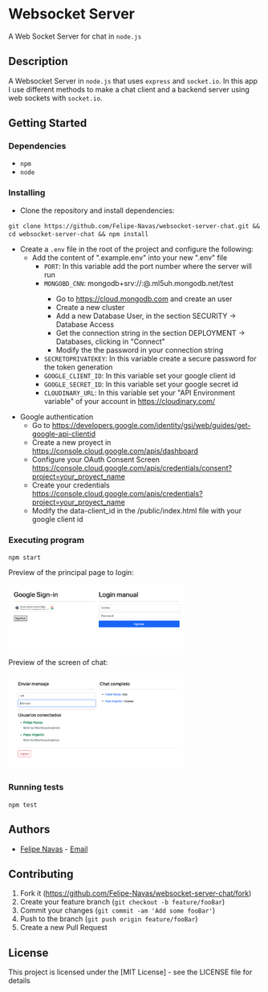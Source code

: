 # Websocket Server

A Web Socket Server for chat in `node.js`

## Description

A Websocket Server in `node.js` that uses `express` and `socket.io`.
In this app I use different methods to make a chat client and a backend server using web sockets with `socket.io`.

## Getting Started

### Dependencies

- `npm`
- `node`

### Installing

- Clone the repository and install dependencies:

```
git clone https://github.com/Felipe-Navas/websocket-server-chat.git && cd websocket-server-chat && npm install
```

- Create a `.env` file in the root of the project and configure the following:
    * Add the content of ".example.env" into your new ".env" file
        * `PORT`: In this variable add the port number where the server will run
        * `MONGOBD_CNN`: mongodb+srv://<user>:<password>@<micluster>.ml5uh.mongodb.net/test
            * Go to https://cloud.mongodb.com and create an user
            * Create a new cluster
            * Add a new Database User, in the section SECURITY -> Database Access
            * Get the connection string in the section DEPLOYMENT -> Databases, clicking in "Connect"
            * Modify the the password in your connection string
        * `SECRETOPRIVATEKEY`: In this variable create a secure password for the token generation
        * `GOOGLE_CLIENT_ID`: In this variable set your google client id
        * `GOOGLE_SECRET_ID`: In this variable set your google secret id
        * `CLOUDINARY_URL`: In this variable set your "API Environment variable" of your account in https://cloudinary.com/

* Google authentication
    * Go to https://developers.google.com/identity/gsi/web/guides/get-google-api-clientid
    * Create a new proyect in https://console.cloud.google.com/apis/dashboard
    * Configure your OAuth Consent Screen https://console.cloud.google.com/apis/credentials/consent?project=your_proyect_name
    * Create your credentials https://console.cloud.google.com/apis/credentials?project=your_proyect_name
    * Modify the data-client_id in the /public/index.html file with your google client id

### Executing program

```
npm start
```

Preview of the principal page to login:

<img width="350" src="assets/previewLogin.png" alt="Preview of the principal page to login" />

Preview of the screen of chat:

<img width="350" src="assets/previewChat.png" alt="Preview of the screen of chat" />

### Running tests

```
npm test
```

## Authors

- [Felipe Navas](https://www.linkedin.com/in/felipenavaslederhos) - [Email](mailto:felipenavas.itec@gmail.com?subject=[GitHub]%20websocket-server-chat)

## Contributing

1. Fork it (<https://github.com/Felipe-Navas/websocket-server-chat/fork>)
2. Create your feature branch (`git checkout -b feature/fooBar`)
3. Commit your changes (`git commit -am 'Add some fooBar'`)
4. Push to the branch (`git push origin feature/fooBar`)
5. Create a new Pull Request

## License

This project is licensed under the [MIT License] - see the LICENSE file for details
